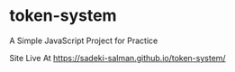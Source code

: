 # token-system
A Simple JavaScript Project for Practice


Site Live At https://sadeki-salman.github.io/token-system/

